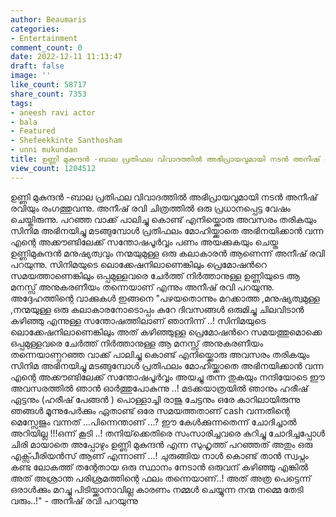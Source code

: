 ```yaml
---
author: Beaumaris
categories:
- Entertainment
comment_count: 0
date: 2022-12-11 11:13:47
draft: false
image: ''
like_count: 58717
share_count: 7353
tags:
- aneesh ravi actor
- bala
- Featured
- Shefeekkinte Santhosham
- unni mukundan
title: ഉണ്ണി മുകുന്ദൻ -ബാല പ്രതിഫല വിവാദത്തിൽ അഭിപ്രായവുമായി നടൻ അനീഷ് രവിയും
view_count: 1204512
---
```


ഉണ്ണി മുകുന്ദൻ -ബാല പ്രതിഫല വിവാദത്തിൽ അഭിപ്രായവുമായി നടൻ അനീഷ് രവിയും രംഗത്തുവന്നു. അനീഷ് രവി ചിത്രത്തിൽ ഒരു പ്രധാനപ്പെട്ട വേഷം ചെയ്തിരുന്നു. പറഞ്ഞ വാക്ക് പാലിച്ചു കൊണ്ട് എനിയ്ക്കൊരു അവസരം തരികയും സിനിമ അഭിനയിച്ചു മടങ്ങുമ്പോൾ പ്രതിഫലം മോഹിയ്ക്കാതെ അഭിനയിക്കാൻ വന്ന എന്റെ അക്കൗണ്ടിലേക്ക് സന്തോഷപൂർവ്വം പണം അയക്കുകയും ചെയ്ത ഉണ്ണിമുകുന്ദൻ മനുഷ്യത്വവും നന്മയുമുള്ള ഒരു കലാകാരൻ ആണെന്ന് അനീഷ് രവി പറയുന്നു. സിനിമയുടെ ലൊക്കേഷനിലാണെങ്കിലും പ്രെമോഷൻറെ സമയത്താണെങ്കിലും ഒപ്പമുള്ളവരെ ചേർത്ത് നിർത്താനുള്ള ഉണ്ണിയുടെ ആ മനസ്സ് അനുകരണീയം തന്നെയാണ് എന്നും അനീഷ് രവി പറയുന്നു. അദ്ദേഹത്തിന്റെ വാക്കുകൾ ഇങ്ങനെ "പഴയതൊന്നും മറക്കാത്ത ,മനുഷ്യത്വമുള്ള ,നന്മയുള്ള ഒരു കലാകാരനോടൊപ്പം കുറേ ദിവസങ്ങൾ ഒരുമിച്ചു ചിലവിടാൻ കഴിഞ്ഞു എന്നുള്ള സന്തോഷത്തിലാണ് ഞാനിന്ന് ..! സിനിമയുടെ ലൊക്കേഷനിലാണെങ്കിലും അത് കഴിഞ്ഞുള്ള പ്രെമോഷൻറെ സമയത്തുമൊക്കെ ഒപ്പമുള്ളവരെ ചേർത്ത് നിർത്താനുള്ള ആ മനസ്സ് അനുകരണീയം തന്നെയാണ്പറഞ്ഞ വാക്ക് പാലിച്ചു കൊണ്ട് എനിയ്ക്കൊരു അവസരം തരികയും സിനിമ അഭിനയിച്ചു മടങ്ങുമ്പോൾ പ്രതിഫലം മോഹിയ്ക്കാതെ അഭിനയിക്കാൻ വന്ന എന്റെ അക്കൗണ്ടിലേക്ക് സന്തോഷപൂർവ്വം അയച്ചു തന്ന തുകയും നന്ദിയോടെ ഈ അവസരത്തിൽ ഞാൻ ഓർത്തുപോകുന്നു ..! മടക്കയാത്രയിൽ ഞാനും ഹരീഷ് ഏട്ടനും (ഹരീഷ് പേങ്ങൻ ) പൊള്ളാച്ചി രാജു ചേട്ടനും ഒരേ കാറിലായിരുന്നു ഞങ്ങൾ മൂന്നുപേർക്കും ഏതാണ്ട് ഒരേ സമയത്തതാണ് cash വന്നതിന്റെ മെസ്സേജും വന്നത് ...പിന്നെന്താണ് ...? ഈ കേൾക്കുന്നതെന്ന്‌ ചോദിച്ചാൽ അറിയില്ല !!!ഒന്ന് കൂടി ..! തനിയ്‌ക്കെതിരെ സംസാരിച്ചവരെ കുറിച്ചു ചോദിച്ചപ്പോൾ ചിരി മായാതെ അപ്പോഴും ഉണ്ണി മുകുന്ദൻ എന്ന സുഹൃത്ത് പറഞ്ഞത് അതും ഒരു എക്സ്പീരിയൻസ് ആണ് എന്നാണ് ...! ചുരുങ്ങിയ നാൾ കൊണ്ട് താൻ സ്വപ്നം കണ്ട ലോകത്ത് തന്റേതായ ഒരു സ്ഥാനം നേടാൻ ഒരുവന് കഴിഞ്ഞു എങ്കിൽ അത് അശ്രാന്ത പരിശ്രമത്തിന്റെ ഫലം തന്നെയാണ്..! അത് അത്ര പെട്ടെന്ന് ഒരാൾക്കും മറച്ചു പിടിയ്ക്കാനാവില്ല കാരണം നമ്മൾ ചെയ്യുന്ന നന്മ നമ്മെ തേടി വരും..!" - അനീഷ് രവി പറയുന്നു